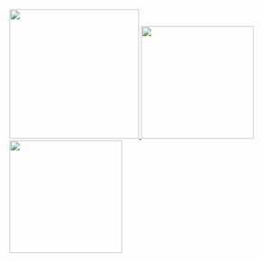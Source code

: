 <a href="/">
  <img height="230em" src="https://github-profile-summary-cards.vercel.app/api/cards/profile-details?username=dogefoodcoin&theme=github">
  <img height="200em" src="https://github-readme-stats.vercel.app/api?username=dogefoodcoin&show_icons=true&include_all_commits=true&count_private=true" />
  <img height="200em" src="https://github-readme-stats.vercel.app/api/top-langs?username=dogefoodcoin&layout=compact&exclude_repo=Android_Homework,rinchannowww.github.io&langs_count=8" />
</a>

